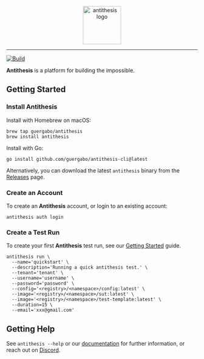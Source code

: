 <p align="center">
  <picture>
    <source media="(prefers-color-scheme: dark)" srcset="https://github.com/user-attachments/assets/bc44d6d0-2fcf-4aa6-88da-6a444e3cbcc2">
    <img alt="antithesis logo" src="https://github.com/user-attachments/assets/4db6f803-6dcc-4118-8eb8-8ef188194a8f" height="100">
  </picture>
</p>

<hr />

[![Build](https://github.com/guergabo/antithesis-cli/actions/workflows/build.yml/badge.svg?branch=main)](https://github.com/guergabo/antithesis-cli/actions/workflows/build.yml)

**Antithesis** is a platform for building the impossible.

## Getting Started

### Install Antithesis

Install with Homebrew on macOS:

```console
brew tap guergabo/antithesis
brew install antithesis
```

Install with Go:

```console
go install github.com/guergabo/antithesis-cli@latest
```

Alternatively, you can download the latest `antithesis` binary from the
[Releases](https://github.com/guergabo/antithesis/releases) page.

### Create an Account

To create an **Antithesis** account, or login to an existing account:

```console
antithesis auth login
```

### Create a Test Run

To create your first **Antithesis** test run, see our
[Getting Started](https://www.antithesis.com/docs/getting_started/) guide.

```console 
antithesis run \
  --name='quickstart' \
  --description='Running a quick antithesis test.' \
  --tenant='tenant' \
  --username='username' \
  --password='password' \
  --config='<registry>/<namespace>/config:latest' \
  --image='<registry>/<namespace>/sut:latest' \
  --image='<registry>/<namespace>/test-template:latest' \
  --duration=15 \
  --email='xxx@gmail.com'
```

## Getting Help

See `antithesis --help` or our [documentation](https://www.antithesis.com/docs/) for
further information, or reach out on [Discord](https://discord.gg/XqRGqpHJ).
